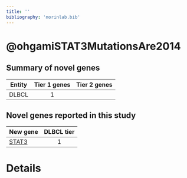 ```yaml
---
title: ''
bibliography: 'morinlab.bib'
---
```


# @ohgamiSTAT3MutationsAre2014
## Summary of novel genes

|Entity| Tier 1 genes| Tier 2 genes|
|:-:|:-:|:-:|
|DLBCL|1||

## Novel genes reported in this study

|New gene|DLBCL tier|
|:-|:-:|
|[STAT3](STAT3)|1 |

# Details

